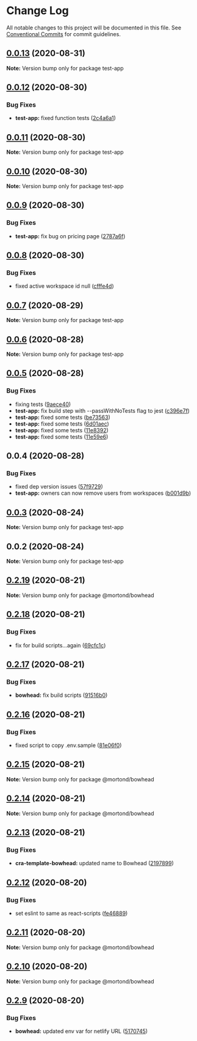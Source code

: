 # Change Log

All notable changes to this project will be documented in this file.
See [Conventional Commits](https://conventionalcommits.org) for commit guidelines.

## [0.0.13](https://github.com/daithimorton/bowhead/compare/test-app@0.0.12...test-app@0.0.13) (2020-08-31)

**Note:** Version bump only for package test-app





## [0.0.12](https://github.com/daithimorton/bowhead/compare/test-app@0.0.11...test-app@0.0.12) (2020-08-30)


### Bug Fixes

* **test-app:** fixed function tests ([2c4a6a1](https://github.com/daithimorton/bowhead/commit/2c4a6a1fb134866e76624d690314448008b7c2a8))





## [0.0.11](https://github.com/daithimorton/bowhead/compare/test-app@0.0.10...test-app@0.0.11) (2020-08-30)

**Note:** Version bump only for package test-app





## [0.0.10](https://github.com/daithimorton/bowhead/compare/test-app@0.0.9...test-app@0.0.10) (2020-08-30)

**Note:** Version bump only for package test-app





## [0.0.9](https://github.com/daithimorton/bowhead/compare/test-app@0.0.8...test-app@0.0.9) (2020-08-30)


### Bug Fixes

* **test-app:** fix bug on pricing page ([2787a6f](https://github.com/daithimorton/bowhead/commit/2787a6f5257869689bc5204791cd532c5e029f8d))





## [0.0.8](https://github.com/daithimorton/bowhead/compare/test-app@0.0.7...test-app@0.0.8) (2020-08-30)


### Bug Fixes

* fixed active workspace id null ([cfffe4d](https://github.com/daithimorton/bowhead/commit/cfffe4df34403ef332362a85331ef844c96ac3d5))





## [0.0.7](https://github.com/daithimorton/bowhead/compare/test-app@0.0.6...test-app@0.0.7) (2020-08-29)

**Note:** Version bump only for package test-app





## [0.0.6](https://github.com/daithimorton/bowhead/compare/test-app@0.0.5...test-app@0.0.6) (2020-08-28)

**Note:** Version bump only for package test-app





## [0.0.5](https://github.com/daithimorton/bowhead/compare/test-app@0.0.4...test-app@0.0.5) (2020-08-28)


### Bug Fixes

* fixing tests ([9aece40](https://github.com/daithimorton/bowhead/commit/9aece400eee075975a45b9687c2241286029a49c))
* **test-app:** fix build step with --passWithNoTests flag to jest ([c396e7f](https://github.com/daithimorton/bowhead/commit/c396e7f5075733ca92ce2480a114f3984451f9e1))
* **test-app:** fixed some tests ([be73563](https://github.com/daithimorton/bowhead/commit/be73563b1977b297dddcd647c57deb2536a174cf))
* **test-app:** fixed some tests ([6d01aec](https://github.com/daithimorton/bowhead/commit/6d01aece08a91c90e1ebf3468d0084086a129012))
* **test-app:** fixed some tests ([11e8392](https://github.com/daithimorton/bowhead/commit/11e8392a53836ffee1c36975471395a22fb4b293))
* **test-app:** fixed some tests ([11e59e6](https://github.com/daithimorton/bowhead/commit/11e59e6506c4a358bdafc88328aad88724d48a04))





## 0.0.4 (2020-08-28)


### Bug Fixes

* fixed dep version issues ([57f9729](https://github.com/daithimorton/bowhead/commit/57f97294af9b96bb4ba01b5ce328baa2665ae32a))
* **test-app:** owners can now remove users from workspaces ([b001d9b](https://github.com/daithimorton/bowhead/commit/b001d9b40e90406a0037de064faa3a0cfdb743d2))





## [0.0.3](https://github.com/daithimorton/bowhead/compare/test-app@0.0.2...test-app@0.0.3) (2020-08-24)

**Note:** Version bump only for package test-app





## 0.0.2 (2020-08-24)

**Note:** Version bump only for package test-app





## [0.2.19](https://github.com/daithimorton/bowhead/compare/@mortond/bowhead@0.2.18...@mortond/bowhead@0.2.19) (2020-08-21)

**Note:** Version bump only for package @mortond/bowhead





## [0.2.18](https://github.com/daithimorton/bowhead/compare/@mortond/bowhead@0.2.17...@mortond/bowhead@0.2.18) (2020-08-21)


### Bug Fixes

* fix for build scripts...again ([69cfc1c](https://github.com/daithimorton/bowhead/commit/69cfc1c3d16a66d83415d7eaf7efce4a70ad581e))





## [0.2.17](https://github.com/daithimorton/bowhead/compare/@mortond/bowhead@0.2.16...@mortond/bowhead@0.2.17) (2020-08-21)


### Bug Fixes

* **bowhead:** fix build scripts ([91516b0](https://github.com/daithimorton/bowhead/commit/91516b061ef4fe8b3495dd82654c66bfd9adf9cb))





## [0.2.16](https://github.com/daithimorton/bowhead/compare/@mortond/bowhead@0.2.15...@mortond/bowhead@0.2.16) (2020-08-21)


### Bug Fixes

* fixed script to copy .env.sample ([81e06f0](https://github.com/daithimorton/bowhead/commit/81e06f01cd4caadc80c2a18c0b0f338ed37a1dd1))





## [0.2.15](https://github.com/daithimorton/bowhead/compare/@mortond/bowhead@0.2.14...@mortond/bowhead@0.2.15) (2020-08-21)

**Note:** Version bump only for package @mortond/bowhead





## [0.2.14](https://github.com/daithimorton/bowhead/compare/@mortond/bowhead@0.2.13...@mortond/bowhead@0.2.14) (2020-08-21)

**Note:** Version bump only for package @mortond/bowhead





## [0.2.13](https://github.com/daithimorton/bowhead/compare/@mortond/bowhead@0.2.12...@mortond/bowhead@0.2.13) (2020-08-21)


### Bug Fixes

* **cra-template-bowhead:** updated name to Bowhead ([2197899](https://github.com/daithimorton/bowhead/commit/2197899cb22ad9637ca3ebbeac14ead2cb5dd332))





## [0.2.12](https://github.com/daithimorton/bowhead/compare/@mortond/bowhead@0.2.11...@mortond/bowhead@0.2.12) (2020-08-20)


### Bug Fixes

* set eslint to same as react-scripts ([fe46889](https://github.com/daithimorton/bowhead/commit/fe46889500a8640dd1760460c1e8a0a0d31868b9))





## [0.2.11](https://github.com/daithimorton/bowhead/compare/@mortond/bowhead@0.2.10...@mortond/bowhead@0.2.11) (2020-08-20)

**Note:** Version bump only for package @mortond/bowhead





## [0.2.10](https://github.com/daithimorton/bowhead/compare/@mortond/bowhead@0.2.9...@mortond/bowhead@0.2.10) (2020-08-20)

**Note:** Version bump only for package @mortond/bowhead





## [0.2.9](https://github.com/daithimorton/bowhead/compare/@mortond/bowhead@0.2.8...@mortond/bowhead@0.2.9) (2020-08-20)


### Bug Fixes

* **bowhead:** updated env var for netlify URL ([5170745](https://github.com/daithimorton/bowhead/commit/5170745170e7e6fd4c012732828d16063f750de9))
